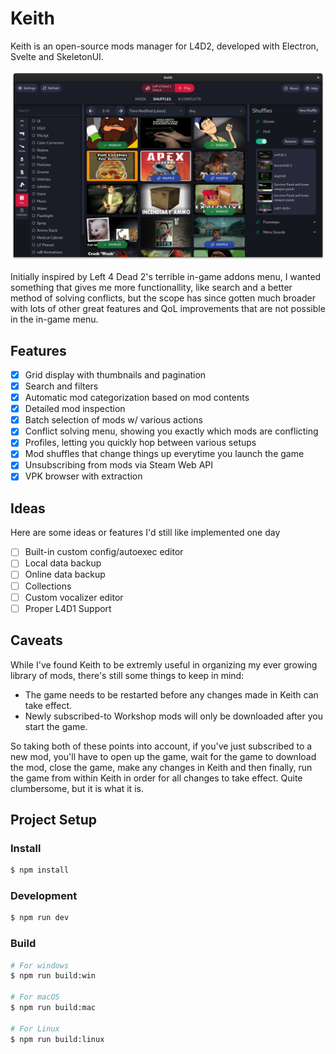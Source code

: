 # Keith

Keith is an open-source mods manager for L4D2, developed with Electron, Svelte and SkeletonUI.

![App](/resources/app.png)

Initially inspired by Left 4 Dead 2's terrible in-game addons menu, I wanted something that gives me more functionallity, like search and a better method of solving conflicts, but the scope has since gotten much broader with lots of other great features and QoL improvements that are not possible in the in-game menu.

## Features

- [x] Grid display with thumbnails and pagination
- [x] Search and filters
- [x] Automatic mod categorization based on mod contents
- [x] Detailed mod inspection
- [x] Batch selection of mods w/ various actions
- [x] Conflict solving menu, showing you exactly which mods are conflicting
- [x] Profiles, letting you quickly hop between various setups
- [x] Mod shuffles that change things up everytime you launch the game
- [x] Unsubscribing from mods via Steam Web API
- [x] VPK browser with extraction 

## Ideas

Here are some ideas or features I'd still like implemented one day

- [ ] Built-in custom config/autoexec editor
- [ ] Local data backup
- [ ] Online data backup
- [ ] Collections
- [ ] Custom vocalizer editor
- [ ] Proper L4D1 Support

## Caveats

While I've found Keith to be extremly useful in organizing my ever growing library of mods, there's still some things to keep in mind:
- The game needs to be restarted before any changes made in Keith can take effect.
- Newly subscribed-to Workshop mods will only be downloaded after you start the game.

So taking both of these points into account, if you've just subscribed to a new mod, you'll have to open up the game, wait for the game to download the mod, close the game, make any changes in Keith and then finally, run the game from within Keith in order for all changes to take effect. Quite clumbersome, but it is what it is.

## Project Setup

### Install

```bash
$ npm install
```

### Development

```bash
$ npm run dev
```

### Build

```bash
# For windows
$ npm run build:win

# For macOS
$ npm run build:mac

# For Linux
$ npm run build:linux
```

